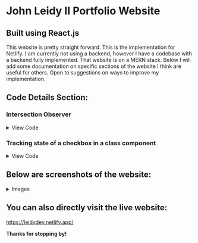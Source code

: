 # John Leidy II Portfolio Website
## Built using React.js

This website is pretty straight forward. This is the implementation for Netlify. I am currently not using a backend, however I have a codebase with a backend fully implemented. 
That website is on a MERN stack. Below I will add some documentation on specific sections of the website I think are useful for others. Open to suggestions on ways to improve my implementation.

## Code Details Section:

### Intersection Observer
<details>

<summary>View Code</summary>

#### JS File inside of your function component
```
const AboutTitleRef = useRef();
const [TitleVisible, setTitleVisible] = useState();

useEffect(()=>{
    const observer = new IntersectionObserver(([entry])=>{
        setTitleVisible(entry.isIntersecting)
        console.log(TitleVisible)
    });
    observer.observe(AboutTitleRef.current)
},[AboutTitleRef,TitleVisible]);     

return(
    <AboutTitle ref={AboutTitleRef} inView = {TitleVisible}>
        About
    </AboutTitle>
)
```
#### Styled Component for Title
```
export const AboutTitle = styled.div`
    transition: 3s all ease;
    opacity: ${(props) => (props.inView ? "1" : "0")};
`;

```
</details>

### Tracking state of a checkbox in a class component
<details>

<summary>View Code</summary>

#### JS File inside of your function component
```
constructor(){
    super()
    this.state = {
        checked : false
    }

    this.checkRef = React.createRef();
    this.handleCheckbox = this.handleCheckbox.bind(this);
}


handleCheckbox(event){
    if(event === true){
        //this is if the checkbox is checked
        this.setState({
            checked : event
        },() => {})
    }
    if(event === false){
        //this is if the checkbox is not checked
        this.setState({
            checked : event
        },() => {})
    }
};

render(){return(
    <Checkbox
    ref = {this.checkRef}
    onChange = {(e) => this.handleCheckbox(e.target.checked)}
    />
)}
```
</details>



## Below are screenshots of the website:
<details>

<summary> Images </summary>

### Landing / Hero Section
![alt text](https://github.com/j-leidy/MyPortfolio/blob/main/src/Images/ScreenShotPortfolio.png)
### About Me
![alt text](https://github.com/j-leidy/MyPortfolio/blob/main/src/Images/ScreenShotAboutMe.png)
### Projects
![alt text](https://github.com/j-leidy/MyPortfolio/blob/main/src/Images/ScreenShotProjects.png)
### Degrees
![alt text](https://github.com/j-leidy/MyPortfolio/blob/main/src/Images/ScreenShotDegrees.png)
### Experience / Footer
![alt text](https://github.com/j-leidy/MyPortfolio/blob/main/src/Images/ScreenShotExperienceFooter.png)

</details>

## You can also directly visit the live website: 
https://leidydev.netlify.app/

__Thanks for stopping by!__


